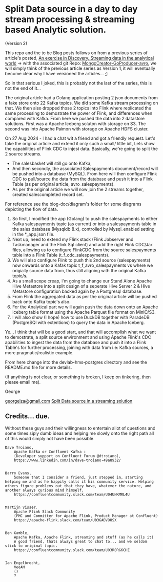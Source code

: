 # Split Data source in a day to day stream processing & streaming based Analytic solution.

(Version 2)

This repo and the to be Blog posts follows on from a previous series of article's posted, [An exercise in Discovery, Streaming data in the analytical world](https://medium.com/@georgelza/an-exercise-in-discovery-streaming-data-in-the-analytical-world-part-1-e7c17d61b9d2) -> with the associated git Repo: [MongoCreator-GoProducer-avro](https://github.com/georgelza/MongoCreator-GoProducer-avro), we will simply think of the previous article series as Version 1, it will eventually become clear why I have versioned the articles... ;)


So in that serious I joked, this is probably not the last of the series, this is not the end of it...

The original article had a Golang application posting 2 json documents from a fake store onto 22 Kafka topics. We did some Kafka stream processing on that. We then also dropped those 2 topics into Flink where replicated the same processing to demostrate the power of Flink, and differences when compared with Kafka. From here we pushed the data into 2 datastore solutions. First was a Apache Iceberg soluton with storage on S3. The second was into Apache Paimon with storage on Apache HDFS cluster.

On 27 Aug 2024 - I had a chat wit a friend and got a friendly request. Let's take the original article and extend it only such a small/ little bit, Lets show the capabilities of Flink CDC to injest data. Basically, we're going to split the 2 source streams.

 - The salesbasket will still go onto Kafka, 
 - And then secondly, the associated Salespayments document/record will be pushed into a database (MySQL). From here will then configure Flink CDC to pull/source the data from the database and push it into a Flink Table (as per original article, avro_salespayments).
 - As per the original article we will now join the 2 streams together, created salescompleted record set.

 For reference see the blog-doc/diagram's folder for some diagrams depicting the flow of data.


1. So first, I modified the app (Golang) to push the salespayments to either Kafka salespayments topic (as current) or into a salespayments table in the sales database (Mysqldb 8.x), controlled by Mysql_enabled setting in the *_app.json file.
2. Next up, need to extend my Flink stack (Flink Jobserver and Taskmanager and the Flink Sql client) and add the right Flink CDC/Jar files, allowing us to configure FlinkCDC from the source salespayments table into a Flink Table (t_f_cdc_salespayments). 
4. We will also configure Flink to push this 2nd source (salespayments) now onwards onto a Kafak topic t_f_avro_salespayments vs where we origially source data from, thus still aligning with the original Kafka topic/s.
5. As a small scope creap, I'm going to change our Stand Alone Apache Hive Metastore into a split design of a seperate Hive Server 2 & Hive Metastore configuration backed again by a Postgresql database.
6. From Flink the aggregated data as per the original article will be pushed back onto Kafka topic's also.
7. For the Analytical part we will again push the data down onto an Apache Iceberg table format using the Apache Parquet file format on MinIO/S3.
8. I will also show (I hope) how to use DuckDB together with ParadeDB (PostgreSQl with extentions) to query the data in Apache Iceberg.

Ye... I think that will be a good start, and that will accomplish what we want to demostrate, a split source environment and using Apache Flink's CDC apabilities to ingest the data from the database and push it into a Flink Table's for further processing, joining with data from i.e: Kafka sources, a more pragmatic/realistic example.

From here change into the devlab-hms-postgres directory and see the README.md file for more details.

(If anything is not clear, or something is broken, I keep on tinkering, then please email me).

George

georgelza@gmail.com
[Split Data source in a streaming solution](https://github.com/georgelza/split-sources-in-streaming-world.git)

## Credits... due.

Without these guys and their willingness to entertain allot of questions and some times siply dumb ideas and helping me slowly onto the right path all of this would simply not have been possible.

    Dave Troiano,
        Apache Kafka or Confluent Kafka :
        (Developer support on Confluent Forum @dtroiano),
        https://www.linkedin.com/in/dave-troiano-49a8932/


    Barry Evans, 
        Someone that I consider a friend, just stepped in, starting helping me and as he happily calls it his community service. Helping others figure problems out that they have, whatever the nature, and another always curious mind himself.
        https://confluentcommunity.slack.com/team/U04UNKMRL4U


    Martijn Visser,
        Apache Flink Slack Community
        (PMC and Committer for Apache Flink, Product Manager at Confluent)
        https://apache-flink.slack.com/team/U03GADV9USX


    Ben Gamble,
        Apache Kafka, Apache Flink, streaming and stuff (as he calls it)
        A good friend, thats always great to chat to... and we seldom stick to original topic.
        https://confluentcommunity.slack.com/team/U03R0RG6CHZ


    Ian Engelbrecht,
        VeeAM
        ()
        ?